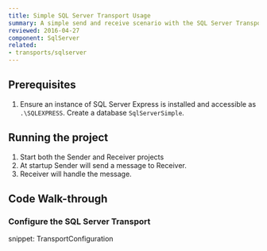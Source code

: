 ```yaml
---
title: Simple SQL Server Transport Usage
summary: A simple send and receive scenario with the SQL Server Transport.
reviewed: 2016-04-27
component: SqlServer
related:
- transports/sqlserver
---
```



## Prerequisites

 1. Ensure an instance of SQL Server Express is installed and accessible as `.\SQLEXPRESS`. Create a database `SqlServerSimple`.


## Running the project

 1. Start both the Sender and Receiver projects
 1. At startup Sender will send a message to Receiver.
 1. Receiver will handle the message.


## Code Walk-through


### Configure the SQL Server Transport

snippet: TransportConfiguration
